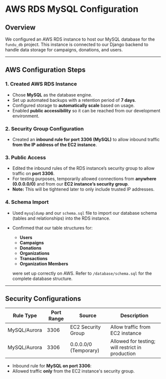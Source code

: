# AWS RDS MySQL Configuration

## Overview
We configured an AWS RDS instance to host our MySQL database for the `fundu_db` project. This instance is connected to our Django backend to handle data storage for campaigns, donations, and users.

---

## AWS Configuration Steps

### 1. Created AWS RDS Instance
- Chose **MySQL** as the database engine.
- Set up automated backups with a retention period of **7 days**.
- Configured storage to **automatically scale** based on usage.
- Enabled **public accessibility** so it can be reached from our development environment.

### 2. Security Group Configuration
- Created an **inbound rule for port 3306 (MySQL)** to allow inbound traffic **from the IP address of the EC2 instance**.
  
### 3. Public Access
- Edited the inbound rules of the RDS instance’s security group to allow traffic on **port 3306**.
- For testing purposes, temporarily allowed connections from **anywhere (0.0.0.0/0)** and from our **EC2 instance’s security group**.
- **Note:** This will be tightened later to only include trusted IP addresses.

### 4. Schema Import
- Used `mysqldump` and our `schema.sql` file to import our database schema (tables and relationships) into the RDS instance.
- Confirmed that our table structures for:
  - **Users**
  - **Campaigns**
  - **Donations**
  - **Organizations**
  - **Transactions**
  - **Organization Members**

  were set up correctly on AWS.
Refer to `/database/schema.sql` for the complete database structure.

---

## Security Configurations

| Rule Type        | Port Range | Source                     | Description                                 |
|------------------|------------|----------------------------|---------------------------------------------|
| MySQL/Aurora     | 3306       | EC2 Security Group         | Allow traffic from EC2 instance             |
| MySQL/Aurora     | 3306       | 0.0.0.0/0 (Temporary)      | Allowed for testing; will restrict in production |

- Inbound rule for **MySQL on port 3306**:
- Allowed traffic **only** from the EC2 instance's security group.

